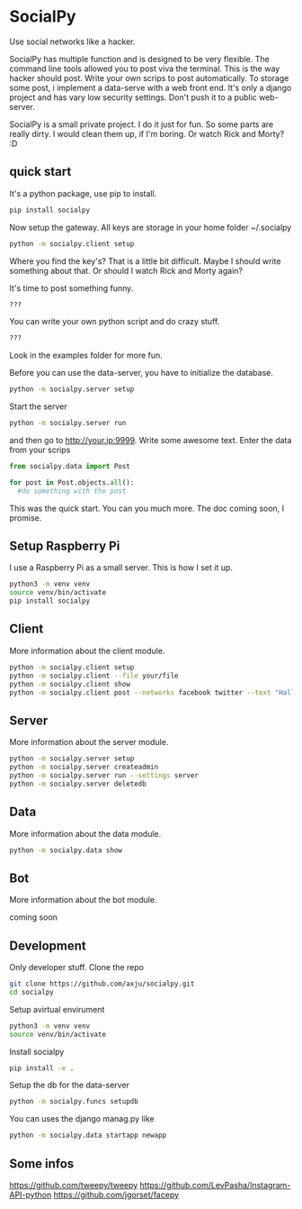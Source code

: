 # SocialPy
Use social networks like a hacker.

SocialPy has multiple function and is designed to be very flexible. The command
line tools allowed you to post viva the terminal. This is the way hacker should
post. Write your own scrips to post automatically. To storage some post, i
implement a data-serve with a web front end. It's only a django project and has
vary low security settings. Don't push it to a public web-server.

SocialPy is a small private project. I do it just for fun. So some parts are
really dirty. I would clean them up, if I'm boring. Or watch Rick and Morty? :D

## quick start
It's a python package, use pip to install.
```bash
pip install socialpy
```
Now setup the gateway. All keys are storage in your home folder ~/.socialpy
```bash
python -m socialpy.client setup
```
Where you find the key's? That is a little bit difficult. Maybe I should write
something about that. Or should I watch Rick and Morty again?

It's time to post something funny.
```bash
???
```
You can write your own python script and do crazy stuff.
```python
???
```
Look in the examples folder for more fun.

Before you can use the data-server, you have to initialize the database.
```bash
python -m socialpy.server setup
```
Start the server
```bash
python -m socialpy.server run
```
and then go to http://your.ip:9999. Write some awesome text. Enter the data from your scrips
```python
from socialpy.data import Post

for post in Post.objects.all():
  #do something with the post
```

This was the quick start. You can you much more. The doc coming soon, I promise.

## Setup Raspberry Pi
I use a Raspberry Pi as a small server. This is how I set it up.

```bash
python3 -m venv venv
source venv/bin/activate
pip install socialpy
```

## Client
More information about the client module.

```bash
python -m socialpy.client setup
python -m socialpy.client --file your/file
python -m socialpy.client show
python -m socialpy.client post --networks facebook twitter --text "Hallo Welt"
```

## Server
More information about the server module.

```bash
python -m socialpy.server setup
python -m socialpy.server createadmin
python -m socialpy.server run --settings server
python -m socialpy.server deletedb
```

## Data
More information about the data module.

```bash
python -m socialpy.data show
```

## Bot
More information about the bot module.

coming soon

## Development
Only developer stuff.
Clone the repo
```bash
git clone https://github.com/axju/socialpy.git
cd socialpy
```
Setup avirtual envirument
```bash
python3 -m venv venv
source venv/bin/activate
```
Install socialpy
```bash
pip install -e .
```
Setup the db for the data-server
```bash
python -m socialpy.funcs setupdb
```
You can uses the django manag.py like
```bash
python -m socialpy.data startapp newapp
```

## Some infos
https://github.com/tweepy/tweepy
https://github.com/LevPasha/Instagram-API-python
https://github.com/jgorset/facepy
